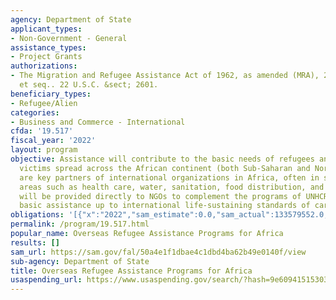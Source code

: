 ```yaml
---
agency: Department of State
applicant_types:
- Non-Government - General
assistance_types:
- Project Grants
authorizations:
- The Migration and Refugee Assistance Act of 1962, as amended (MRA), 22 U.S.C. 2601
  et seq.. 22 U.S.C. &sect; 2601.
beneficiary_types:
- Refugee/Alien
categories:
- Business and Commerce - International
cfda: '19.517'
fiscal_year: '2022'
layout: program
objective: Assistance will contribute to the basic needs of refugees and conflict
  victims spread across the African continent (both Sub-Saharan and North Africa).  NGOs
  are key partners of international organizations in Africa, often in specialized
  areas such as health care, water, sanitation, food distribution, and education.  Funds
  will be provided directly to NGOs to complement the programs of UNHCR and to bring
  basic assistance up to international life-sustaining standards of care.
obligations: '[{"x":"2022","sam_estimate":0.0,"sam_actual":133579552.0,"usa_spending_actual":139559774.66},{"x":"2023","sam_estimate":0.0,"sam_actual":0.0,"usa_spending_actual":20882690.38},{"x":"2024","sam_estimate":0.0,"sam_actual":0.0,"usa_spending_actual":0.0}]'
permalink: /program/19.517.html
popular_name: Overseas Refugee Assistance Programs for Africa
results: []
sam_url: https://sam.gov/fal/50a4e1f1dbae4c1dbd4ba62b49e0140f/view
sub-agency: Department of State
title: Overseas Refugee Assistance Programs for Africa
usaspending_url: https://www.usaspending.gov/search/?hash=9e609415153033b572a3fb56fc60ffd1
---
```

